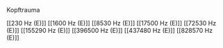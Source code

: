 Kopftrauma

[[230 Hz (E)]]
[[1600 Hz (E)]]
[[8530 Hz (E)]]
[[17500 Hz (E)]]
[[72530 Hz (E)]]
[[155290 Hz (E)]]
[[396500 Hz (E)]]
[[437480 Hz (E)]]
[[828570 Hz (E)]]